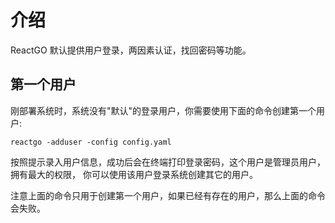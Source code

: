 # 介绍

ReactGO 默认提供用户登录，两因素认证，找回密码等功能。

## 第一个用户

刚部署系统时，系统没有"默认"的登录用户，你需要使用下面的命令创建第一个用户:

```shell
reactgo -adduser -config config.yaml
```

按照提示录入用户信息，成功后会在终端打印登录密码，这个用户是管理员用户，拥有最大的权限，
你可以使用该用户登录系统创建其它的用户。

注意上面的命令只用于创建第一个用户，如果已经有存在的用户，那么上面的命令会失败。
